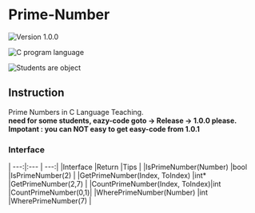 # Prime-Number
![Version 1.0.0](https://img.shields.io/badge/Version-1.0.1-lightgreen)

![C program language](https://img.shields.io/badge/Language-C-lightgreen)

![Students are object](https://img.shields.io/badge/Object-Students-lightgreen)




## Instruction

Prime Numbers in C Language Teaching.  
**need for some students, eazy-code goto -> Release -> 1.0.0 please.**  
**Impotant : you can NOT easy to get easy-code from 1.0.1**

### Interface
|                            ---:|:---   |                 ---:|
|Interface                       |Return |Tips                 |
|IsPrimeNumber(Number)           |bool   |IsPrimeNumber(2)     |
|GetPrimeNumber(Index, ToIndex)  |int*   |GetPrimeNumber(2,7)  |
|CountPrimeNumber(Index, ToIndex)|int    |CountPrimeNumber(0,1)|
|WherePrimeNumber(Number)        |int    |WherePrimeNumber(7)  |